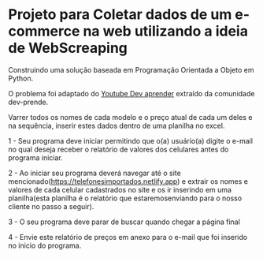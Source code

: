 # Projeto para Coletar dados de um e-commerce na web utilizando a ideia de WebScreaping

Construindo uma solução baseada em Programação Orientada a Objeto em Python.

O problema foi adaptado do [Youtube Dev aprender](https://www.youtube.com/watch?v=Rt-g2xVlGyI&t=1171s) extraído da comunidade dev-prende.  

Varrer todos os nomes de cada modelo e o preço atual de cada um deles e na sequência, inserir estes dados dentro de uma planilha no excel.

1 - Seu programa deve iniciar permitindo que o(a) usuário(a) digite o e-mail no qual deseja receber o relatório de valores dos celulares antes do programa iniciar.

2 - Ao iniciar seu programa deverá navegar até o site mencionado(https://telefonesimportados.netlify.app) e extrair os nomes e valores de cada celular cadastrados no site e os ir inserindo em uma planilha(esta planilha é o relatório que estaremosenviando para o nosso cliente no passo a seguir).

3 - O seu programa deve parar de buscar quando chegar a página final

4 - Envie este relatório de preços em anexo para o e-mail que foi inserido no inicio do programa.
